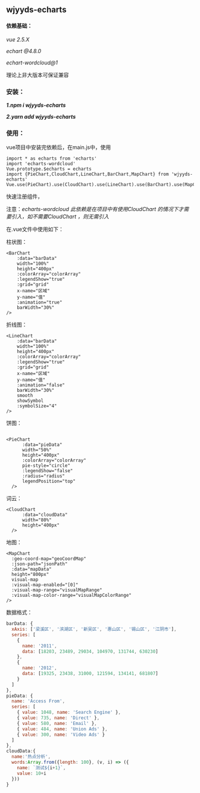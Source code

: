 ## **wjyyds-echarts** 

#### 依赖基础：

*vue 2.5.X*

*echart @4.8.0*

*echart-wordcloud@1*

理论上非大版本可保证兼容





### **安装：**

***1.npm i wjyyds-echarts*** 

***2.yarn add wjyyds-echarts*** 



### 使用：

vue项目中安装完依赖后，在main.js中，使用

```vue
import * as echarts from 'echarts'
import 'echarts-wordcloud'
Vue.prototype.$echarts = echarts
import {PieChart,CloudChart,LineChart,BarChart,MapChart} from 'wjyyds-echarts'
Vue.use(PieChart).use(CloudChart).use(LineChart).use(BarChart).use(MapChart)
```



快速注册组件，

注意：*echarts-wordcloud 此依赖是在项目中有使用CloudChart 的情况下才需要引入，如不需要CloudChart ，则无需引入*

在.vue文件中使用如下：

柱状图：

```vue
<BarChart
    :data="barData"
    width="100%"
    height="400px"
    :colorArray="colorArray"
    :legendShow="true"
    :grid="grid"
    x-name="区域"
    y-name="值"
    :animation="true"
    barWidth="30%"
/>
```

  折线图：

```vue
<LineChart
    :data="barData"
    width="100%"
    height="400px"
    :colorArray="colorArray"
    :legendShow="true"
    :grid="grid"
    x-name="区域"
    y-name="值"
    :animation="false"
    barWidth="30%"
    smooth
    showSymbol
    :symbolSize="4"
/>
```

饼图：

```vue

<PieChart
      :data="pieData"
      width="50%"
      height="400px"
      :colorArray="colorArray"
      pie-style="circle"
      :legendShow="false"
      :radius="radius"
      legendPosition="top"
  />
```

词云：

```vue
<CloudChart
      :data="cloudData"
      width="80%"
      height="400px"
  />
```

地图：

```vue
<MapChart
  :geo-coord-map="geoCoordMap"
  :json-path="jsonPath"
  :data="mapData"
  height="800px"
  visual-map
  :visual-map-enabled="[0]"
  :visual-map-range="visualMapRange"
  :visual-map-color-range="visualMapColorRange"
/>
```

数据格式：

```js
barData: {
  xAxis: ['梁溪区', '滨湖区', '新吴区', '惠山区', '锡山区', '江阴市'],
  series: [
    {
      name: '2011',
      data: [18203, 23489, 29034, 104970, 131744, 630230]
    },
    {
      name: '2012',
      data: [19325, 23438, 31000, 121594, 134141, 681807]
    }
  ]
},
pieData: {
  name: 'Access From',
  series: [
    { value: 1048, name: 'Search Engine' },
    { value: 735, name: 'Direct' },
    { value: 580, name: 'Email' },
    { value: 484, name: 'Union Ads' },
    { value: 300, name: 'Video Ads' }
  ]
},
cloudData:{
  name:'热点分析',
  words:Array.from({length: 100}, (v, i) => ({
    name: `测试${i+1}`,
    value: 10+i
  }))
}
```
